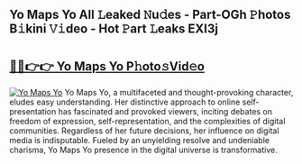 ## Yo Maps Yo All 𝙻eaked 𝙽u𝚍es - Part-OGh 𝙿hotos B𝚒kini 𝚅𝚒deo - Hot 𝙿art 𝙻eaks EXI3j

# <h2><a href="http://ld3atcr.urlbe.top/?page=Yo+Maps+Yo">🔗🔗👉👉 Yo Maps Yo P𝚑oto𝚜Vid𝚎o</a></h2>

[![Yo Maps Yo](https://i.imgur.com/eBuTRDB.gif)](http://ld3atcr.urlbe.top/?page=Yo+Maps+Yo)
Yo Maps Yo, a multifaceted and thought-provoking character, eludes easy understanding. Her distinctive approach to online self-presentation has fascinated and provoked viewers, inciting debates on freedom of expression, self-representation, and the complexities of digital communities. Regardless of her future decisions, her influence on digital media is indisputable. Fueled by an unyielding resolve and undeniable charisma, Yo Maps Yo presence in the digital universe is transformative.
